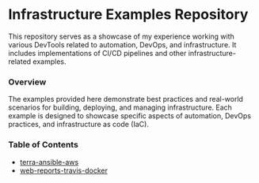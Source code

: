 # Infrastructure Examples Repository
This repository serves as a showcase of my experience working with various DevTools related to automation, DevOps, and infrastructure. It includes implementations of CI/CD pipelines and other infrastructure-related examples.

### Overview
The examples provided here demonstrate best practices and real-world scenarios for building, deploying, and managing infrastructure. Each example is designed to showcase specific aspects of automation, DevOps practices, and infrastructure as code (IaC).

### Table of Contents
- [terra-ansible-aws](https://github.com/griffin-38/infra-examples/blob/master/terra-ansible-aws/READ.MD)
- [web-reports-travis-docker](https://github.com/griffin-38/infra-examples/blob/master/web-reports-travis-docker/README.md)

